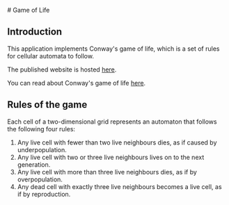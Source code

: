 
# Game of Life

## Introduction

This application implements Conway's game of life, which is a set of rules for cellular automata to follow. 

The published website is hosted [here](https://modest-galileo-c232a9.netlify.app/).

You can read about Conway's game of life [here](https://en.wikipedia.org/wiki/Cellular_automaton#History).

## Rules of the game

Each cell of a two-dimensional grid represents an automaton that follows the following four rules:

1. Any live cell with fewer than two live neighbours dies, as if caused by underpopulation.
2. Any live cell with two or three live neighbours lives on to the next generation.
3. Any live cell with more than three live neighbours dies, as if by overpopulation.
4. Any dead cell with exactly three live neighbours becomes a live cell, as if by reproduction.
